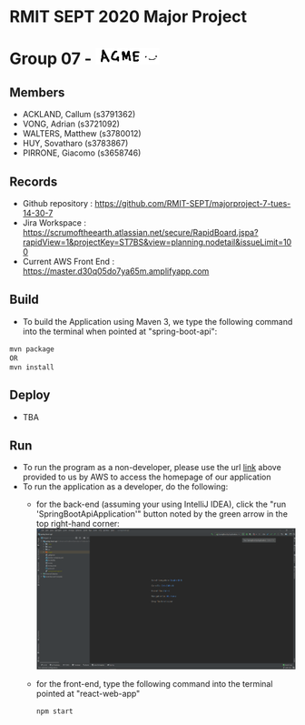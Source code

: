 # RMIT SEPT 2020 Major Project

# Group 07 - ![alt text](FrontEnd\react-web-app\src\components\HomePage\Images\brand.png)

## Members
* ACKLAND, Callum (s3791362)
* VONG, Adrian (s3721092)
* WALTERS, Matthew (s3780012) 
* HUY, Sovatharo (s3783867)
* PIRRONE, Giacomo (s3658746)

## Records

* Github repository : https://github.com/RMIT-SEPT/majorproject-7-tues-14-30-7
* Jira Workspace : https://scrumoftheearth.atlassian.net/secure/RapidBoard.jspa?rapidView=1&projectKey=ST7BS&view=planning.nodetail&issueLimit=100
* Current AWS Front End : https://master.d30q05do7ya65m.amplifyapp.com


## Build
* To build the Application using Maven 3, we type the following command into the terminal when pointed at "spring-boot-api":
```
mvn package
OR
mvn install
```
## Deploy
* TBA
## Run
* To run the program as a non-developer, please use the url [link](https://master.d30q05do7ya65m.amplifyapp.com) above provided to us by AWS to access the homepage of our application
* To run the application as a developer, do the following:
  * for the back-end (assuming your using IntelliJ IDEA), click the "run 'SpringBootApiApplication'" button noted by the green arrow in the top right-hand corner:
![alt text](readmePhoto\IntelliJ.PNG)

  * for the front-end, type the following command into the terminal pointed at "react-web-app"
    ```
    npm start
    ```